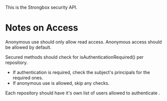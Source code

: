 
This is the Strongbox security API.


# Notes on Access

Anonymous use should only allow read access.
Anonymous access should be allowed by default.

Secured methods should check for isAuthenticationRequired() per repository.
 - If authentication is required, check the subject's principals for the required ones.
 - If anonymous use is allowed, skip any checks.

Each repository should have it's own list of users allowed to authenticate .

